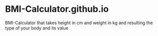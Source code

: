 # BMI-Calculator.github.io
BMI-Calculator that takes height in cm and weight in kg and resulting the type of your body and its value

